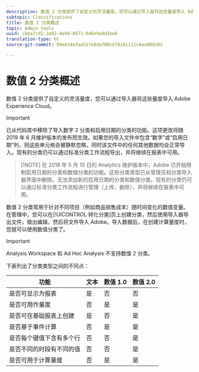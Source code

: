 ```yaml
---
description: 数值 2 分类提供了自定义的灵活量度，您可以通过导入器将这些量度导入 Adobe Experience Cloud。
subtopic: Classifications
title: 数值 2 分类概述
topic: Admin tools
uuid: cbea7cd1-3a92-4e9d-b671-646e9add1ee6
translation-type: ht
source-git-commit: 99ee24efaa517e8da700c67818c111c4aa90dc02

---
```



# 数值 2 分类概述

数值 2 分类提供了自定义的灵活量度，您可以通过导入器将这些量度导入 Adobe Experience Cloud。

>[!IMPORTANT]
>
>已从代码库中移除了导入数字 2 分类和启用日期的分类的功能。这项更改将随 2019 年 6 月维护版本的发布而生效。如果您的导入文件中包含“数字”或“启用日期”列，则这些单元格会被静默忽略，同时该文件中的任何其他数据均会正常导入。现有的分类仍可以通过标准分类工作流程导出，并将继续在报表中可用。

> [!NOTE] 在 2018 年 5 月 10 日的 Analytics 维护版本中，Adobe 已开始限制启用日期的分类和数值分类的功能。这些分类类型已从管理员和分类导入器界面中删除。无法添加新的启用日期的分类和数值分类。现有的分类仍可以通过标准分类工作流程进行管理（上传、删除），并将继续在报表中可用。

数值 2 分类常用于针对不同项目（例如商品销售成本）随时间变化的数值变量。在管理中，您可以在[!UICONTROL 转化分类]页上创建分类，然后使用导入器导出文件，做出编辑，然后将文件导入 Adobe。导入数据后，在创建计算量度时，您就可以使用数值分类了。

>[!IMPORTANT]
>
>Analysis Workspace 和 Ad Hoc Analysis 不支持数值 2 分类。

下表列出了分类类型之间的不同点：

| 功能 | 文本 | 数值 1.0 | 数值 2.0 |
|---|---|---|---|
| 是否可显示为报表 | 是 | 否 | 否 |
| 是否可用作量度 | 否 | 是 | 是 |
| 是否可在基础报表上创建 | 是 | 否 | 是 |
| 是否基于事件计算 | 否 | 是 | 是 |
| 是否每个键值下含有多个行 | 否 | 否 | 是 |
| 是否不同的时段有不同的值 | 否 | 否 | 是 |
| 是否可用于计算量度 | 否 | 是 | 是 |

